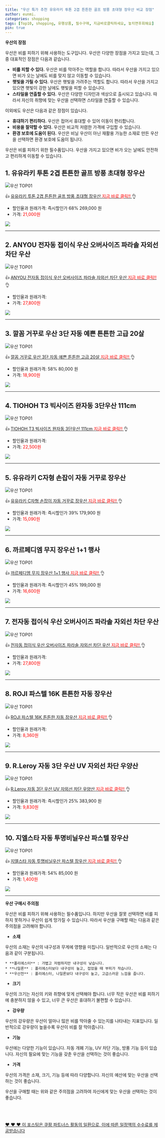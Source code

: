 ```yaml
---
title: "우산 특가 추천 유유라키 투톤 2겹 튼튼한 골프 방풍 초대형 장우산 비교 장점"
author: eunmi.
categories: shopping
tags: [Top10, shopping, 유행상품, 필수구매, 지금바로클릭하세요, 놓치면후회해요]
pin: true
---
```

**우산의 장점**

우산은 비를 피하기 위해 사용하는 도구입니다. 우산은 다양한 장점을 가지고 있는데, 그 중 대표적인 장점은 다음과 같습니다.

* **비를 피할 수 있다.** 우산은 비를 막아주는 역할을 합니다. 따라서 우산을 가지고 있으면 비가 오는 날에도 비를 맞지 않고 이동할 수 있습니다.
* **햇빛을 가릴 수 있다.** 우산은 햇빛을 가려주는 역할도 합니다. 따라서 우산을 가지고 있으면 햇빛이 강한 날에도 햇빛을 피할 수 있습니다.
* **스타일을 연출할 수 있다.** 우산은 다양한 디자인과 색상으로 출시되고 있습니다. 따라서 자신의 취향에 맞는 우산을 선택하면 스타일을 연출할 수 있습니다.

이외에도 우산은 다음과 같은 장점이 있습니다.

* **휴대하기 편리하다.** 우산은 접어서 휴대할 수 있어 이동이 편리합니다.
* **비용을 절약할 수 있다.** 우산은 비교적 저렴한 가격에 구입할 수 있습니다.
* **환경 보호에 도움이 된다.** 우산은 비닐 우산이 아닌 재활용 가능한 소재로 만든 우산을 선택하면 환경 보호에 도움이 됩니다.

우산은 비를 피하기 위한 필수품입니다. 우산을 가지고 있으면 비가 오는 날에도 안전하고 편리하게 이동할 수 있습니다.

   

## 1. 유유라키 투톤 2겹 튼튼한 골프 방풍 초대형 장우산

![우산 TOP01](https://thumbnail7.coupangcdn.com/thumbnails/remote/230x230ex/image/vendor_inventory/01e2/ada2c9482ccae19c3a148e584fa4033ba408f4bc49d50179b90aeef9d2ee.png)


👍 [유유라키 투톤 2겹 튼튼한 골프 방풍 초대형 장우산 <font color=red> 지금 바로 클릭!! </font> ](https://link.coupang.com/re/AFFSDP?lptag=AF3617701&subid=GithubCoopas&pageKey=7370376467&traceid=V0-153&itemId=19011067882&vendorItemId=86135753831) 👌 


- 할인율과 원래가격: 즉시할인가 68%  269,000   원
- 가격: <span style='color:red'>21,000원</span>

[![](/discount_price.png)](https://link.coupang.com/re/AFFSDP?lptag=AF3617701&subid=GithubCoopas&pageKey=7370376467&traceid=V0-153&itemId=19011067882&vendorItemId=86135753831)

---


   

## 2. ANYOU 전자동 접이식 우산 오버사이즈 파라솔 자외선 차단 우산

![우산 TOP01](https://thumbnail7.coupangcdn.com/thumbnails/remote/230x230ex/image/vendor_inventory/e12d/418021c35cc685b8fa3db63b8a51a9d0d5f608af798721d8dda1c517c5f9.jpg)


👍 [ANYOU 전자동 접이식 우산 오버사이즈 파라솔 자외선 차단 우산 <font color=red> 지금 바로 클릭!! </font> ](https://link.coupang.com/re/AFFSDP?lptag=AF3617701&subid=GithubCoopas&pageKey=7332310241&traceid=V0-153&itemId=18827140707&vendorItemId=86733978231) 👌 


- 할인율과 원래가격: 
- 가격: <span style='color:red'>27,800원</span>

[![](/discount_price.png)](https://link.coupang.com/re/AFFSDP?lptag=AF3617701&subid=GithubCoopas&pageKey=7332310241&traceid=V0-153&itemId=18827140707&vendorItemId=86733978231)

---


   

## 3. 깔꼼 거꾸로 우산 3단 자동 예쁜 튼튼한 고급 20살

![우산 TOP01](https://thumbnail6.coupangcdn.com/thumbnails/remote/230x230ex/image/vendor_inventory/87b3/f8b05affb1883ca368fff9b5038cdfe5ec332cd6dfa792ffcf3f9205449c.jpg)


👍 [깔꼼 거꾸로 우산 3단 자동 예쁜 튼튼한 고급 20살 <font color=red> 지금 바로 클릭!! </font> ](https://link.coupang.com/re/AFFSDP?lptag=AF3617701&subid=GithubCoopas&pageKey=7380759931&traceid=V0-153&itemId=19060771466&vendorItemId=86183700023) 👌 


- 할인율과 원래가격: 58%  80,000   원
- 가격: <span style='color:red'>18,900원</span>

[![](/discount_price.png)](https://link.coupang.com/re/AFFSDP?lptag=AF3617701&subid=GithubCoopas&pageKey=7380759931&traceid=V0-153&itemId=19060771466&vendorItemId=86183700023)

---


   

## 4. TIOHOH T3 빅사이즈 완자동 3단우산 111cm

![우산 TOP01](https://thumbnail10.coupangcdn.com/thumbnails/remote/230x230ex/image/retail/images/2020/04/13/13/5/2717c369-5b06-407a-a020-e7aeffbb08f1.jpg)


👍 [TIOHOH T3 빅사이즈 완자동 3단우산 111cm <font color=red> 지금 바로 클릭!! </font> ](https://link.coupang.com/re/AFFSDP?lptag=AF3617701&subid=GithubCoopas&pageKey=1459491072&traceid=V0-153&itemId=2511340748&vendorItemId=70504384267) 👌 


- 할인율과 원래가격: 
- 가격: <span style='color:red'>22,500원</span>

[![](/discount_price.png)](https://link.coupang.com/re/AFFSDP?lptag=AF3617701&subid=GithubCoopas&pageKey=1459491072&traceid=V0-153&itemId=2511340748&vendorItemId=70504384267)

---


   

## 5. 유유라키 C자형 손잡이 자동 거꾸로 장우산

![우산 TOP01](https://thumbnail7.coupangcdn.com/thumbnails/remote/230x230ex/image/vendor_inventory/85a3/a37a569ed2dfd012376d7c0995c3acb5f82810aca592e89190a2457f4910.jpg)


👍 [유유라키 C자형 손잡이 자동 거꾸로 장우산 <font color=red> 지금 바로 클릭!! </font> ](https://link.coupang.com/re/AFFSDP?lptag=AF3617701&subid=GithubCoopas&pageKey=7273686768&traceid=V0-153&itemId=18556358584&vendorItemId=85727343139) 👌 


- 할인율과 원래가격: 즉시할인가 39%  179,900   원
- 가격: <span style='color:red'>15,090원</span>

[![](/discount_price.png)](https://link.coupang.com/re/AFFSDP?lptag=AF3617701&subid=GithubCoopas&pageKey=7273686768&traceid=V0-153&itemId=18556358584&vendorItemId=85727343139)

---


   

## 6. 까르페디엠 무지 장우산 1+1 행사

![우산 TOP01](https://thumbnail8.coupangcdn.com/thumbnails/remote/230x230ex/image/vendor_inventory/dac5/b7609d8a7d51a5a9cbc3b284442cf30fe0fcc488d5f63dd100c3888fa350.jpg)


👍 [까르페디엠 무지 장우산 1+1 행사 <font color=red> 지금 바로 클릭!! </font> ](https://link.coupang.com/re/AFFSDP?lptag=AF3617701&subid=GithubCoopas&pageKey=6113097586&traceid=V0-153&itemId=11534480482&vendorItemId=79094395675) 👌 


- 할인율과 원래가격: 즉시할인가 45%  199,000   원
- 가격: <span style='color:red'>16,600원</span>

[![](/discount_price.png)](https://link.coupang.com/re/AFFSDP?lptag=AF3617701&subid=GithubCoopas&pageKey=6113097586&traceid=V0-153&itemId=11534480482&vendorItemId=79094395675)

---


   

## 7. 전자동 접이식 우산 오버사이즈 파라솔 자외선 차단 우산

![우산 TOP01](https://thumbnail10.coupangcdn.com/thumbnails/remote/230x230ex/image/vendor_inventory/ae24/cebe9e3b0126df332ca410502a9949622f5b0324a476dcfbc29bdc4af6bc.jpg)


👍 [전자동 접이식 우산 오버사이즈 파라솔 자외선 차단 우산 <font color=red> 지금 바로 클릭!! </font> ](https://link.coupang.com/re/AFFSDP?lptag=AF3617701&subid=GithubCoopas&pageKey=7276766198&traceid=V0-153&itemId=18570125952&vendorItemId=86672652108) 👌 


- 할인율과 원래가격: 
- 가격: <span style='color:red'>27,800원</span>

[![](/discount_price.png)](https://link.coupang.com/re/AFFSDP?lptag=AF3617701&subid=GithubCoopas&pageKey=7276766198&traceid=V0-153&itemId=18570125952&vendorItemId=86672652108)

---


   

## 8. ROJI 파스텔 16K 튼튼한 자동 장우산

![우산 TOP01](https://thumbnail10.coupangcdn.com/thumbnails/remote/230x230ex/image/retail/images/4365943640657578-719f0616-cbb6-46e4-819c-b678ee5e4a47.jpg)


👍 [ROJI 파스텔 16K 튼튼한 자동 장우산 <font color=red> 지금 바로 클릭!! </font> ](https://link.coupang.com/re/AFFSDP?lptag=AF3617701&subid=GithubCoopas&pageKey=6568185625&traceid=V0-153&itemId=14733408372&vendorItemId=81973965327) 👌 


- 할인율과 원래가격: 
- 가격: <span style='color:red'>8,360원</span>

[![](/discount_price.png)](https://link.coupang.com/re/AFFSDP?lptag=AF3617701&subid=GithubCoopas&pageKey=6568185625&traceid=V0-153&itemId=14733408372&vendorItemId=81973965327)

---


   

## 9. R.Leroy 자동 3단 우산 UV 자외선 차단 우양산

![우산 TOP01](https://thumbnail7.coupangcdn.com/thumbnails/remote/230x230ex/image/vendor_inventory/8c22/e7a4e6ee0e43c6c4384185e2a20e0057c583656815bbc3453a76506a0d9d.jpg)


👍 [R.Leroy 자동 3단 우산 UV 자외선 차단 우양산 <font color=red> 지금 바로 클릭!! </font> ](https://link.coupang.com/re/AFFSDP?lptag=AF3617701&subid=GithubCoopas&pageKey=7662773108&traceid=V0-153&itemId=20419283552&vendorItemId=82815383091) 👌 


- 할인율과 원래가격: 즉시할인가 25%  383,900   원
- 가격: <span style='color:red'>9,830원</span>

[![](/discount_price.png)](https://link.coupang.com/re/AFFSDP?lptag=AF3617701&subid=GithubCoopas&pageKey=7662773108&traceid=V0-153&itemId=20419283552&vendorItemId=82815383091)

---


   

## 10. 지엘스타 자동 투명비닐우산 파스텔 장우산

![우산 TOP01](https://thumbnail8.coupangcdn.com/thumbnails/remote/230x230ex/image/vendor_inventory/images/2018/04/19/17/1/1077d200-4652-4df8-ab82-a1cc667d3b48.jpg)


👍 [지엘스타 자동 투명비닐우산 파스텔 장우산 <font color=red> 지금 바로 클릭!! </font> ](https://link.coupang.com/re/AFFSDP?lptag=AF3617701&subid=GithubCoopas&pageKey=84029073&traceid=V0-153&itemId=266613627&vendorItemId=3646060418) 👌 


- 할인율과 원래가격: 54%  85,000   원
- 가격: <span style='color:red'>1,400원</span>

[![](/discount_price.png)](https://link.coupang.com/re/AFFSDP?lptag=AF3617701&subid=GithubCoopas&pageKey=84029073&traceid=V0-153&itemId=266613627&vendorItemId=3646060418)

---
**우산 구매시 주의점**

우산은 비를 피하기 위해 사용하는 필수품입니다. 하지만 우산을 잘못 선택하면 비를 피하지 못하거나 우산이 쉽게 망가질 수 있습니다. 따라서 우산을 구매할 때는 다음과 같은 주의점을 고려해야 합니다.

* **소재**

우산의 소재는 우산의 내구성과 무게에 영향을 미칩니다. 일반적으로 우산의 소재는 다음과 같이 구분됩니다.

    * **폴리에스터** : 가볍고 저렴하지만 내구성이 낮습니다.
    * **나일론** : 폴리에스터보다 내구성이 높고, 접었을 때 부피가 작습니다.
    * **우산천** : 폴리에스터, 나일론보다 내구성이 높고, 고급스러운 느낌을 줍니다.

* **크기**

우산의 크기는 자신의 키와 취향에 맞게 선택해야 합니다. 너무 작은 우산은 비를 피하기에 충분하지 않을 수 있고, 너무 큰 우산은 휴대하기 불편할 수 있습니다.

* **강우량**

우산의 강우량은 우산이 얼마나 많은 비를 막아줄 수 있는지를 나타내는 지표입니다. 일반적으로 강우량이 높을수록 우산이 비를 잘 막아줍니다.

* **기능**

우산에는 다양한 기능이 있습니다. 자동 개폐 기능, UV 차단 기능, 방풍 기능 등이 있습니다. 자신의 필요에 맞는 기능을 갖춘 우산을 선택하는 것이 좋습니다.

* **가격**

우산의 가격은 소재, 크기, 기능 등에 따라 다양합니다. 자신의 예산에 맞는 우산을 선택하는 것이 좋습니다.

우산을 구매할 때는 위와 같은 주의점을 고려하여 자신에게 맞는 우산을 선택하는 것이 좋습니다.<br><br><br><br><br> [ ❤ ❤ ❤ 이 포스팅은 쿠팡 파트너스 활동의 일환으로, 이에 따른 일정액의 수수료를 제공받습니다](https://link.coupang.com/a/bcEFyh)